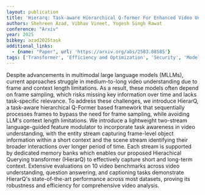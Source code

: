 ```yaml
---
layout: publication
title: 'Hierarq: Task-aware Hierarchical Q-former For Enhanced Video Understanding'
authors: Shehreen Azad, Vibhav Vineet, Yogesh Singh Rawat
conference: "Arxiv"
year: 2025
bibkey: azad2025task
additional_links:
  - {name: "Paper", url: 'https://arxiv.org/abs/2503.08585'}
tags: ['Transformer', 'Efficiency and Optimization', 'Security', 'Model Architecture', 'Tools', 'Applications', 'Multimodal Models', 'Reinforcement Learning', 'Pretraining Methods']
---
```

Despite advancements in multimodal large language models (MLLMs), current
approaches struggle in medium-to-long video understanding due to frame and
context length limitations. As a result, these models often depend on frame
sampling, which risks missing key information over time and lacks task-specific
relevance. To address these challenges, we introduce HierarQ, a task-aware
hierarchical Q-Former based framework that sequentially processes frames to
bypass the need for frame sampling, while avoiding LLM's context length
limitations. We introduce a lightweight two-stream language-guided feature
modulator to incorporate task awareness in video understanding, with the entity
stream capturing frame-level object information within a short context and the
scene stream identifying their broader interactions over longer period of time.
Each stream is supported by dedicated memory banks which enables our proposed
Hierachical Querying transformer (HierarQ) to effectively capture short and
long-term context. Extensive evaluations on 10 video benchmarks across video
understanding, question answering, and captioning tasks demonstrate HierarQ's
state-of-the-art performance across most datasets, proving its robustness and
efficiency for comprehensive video analysis.
